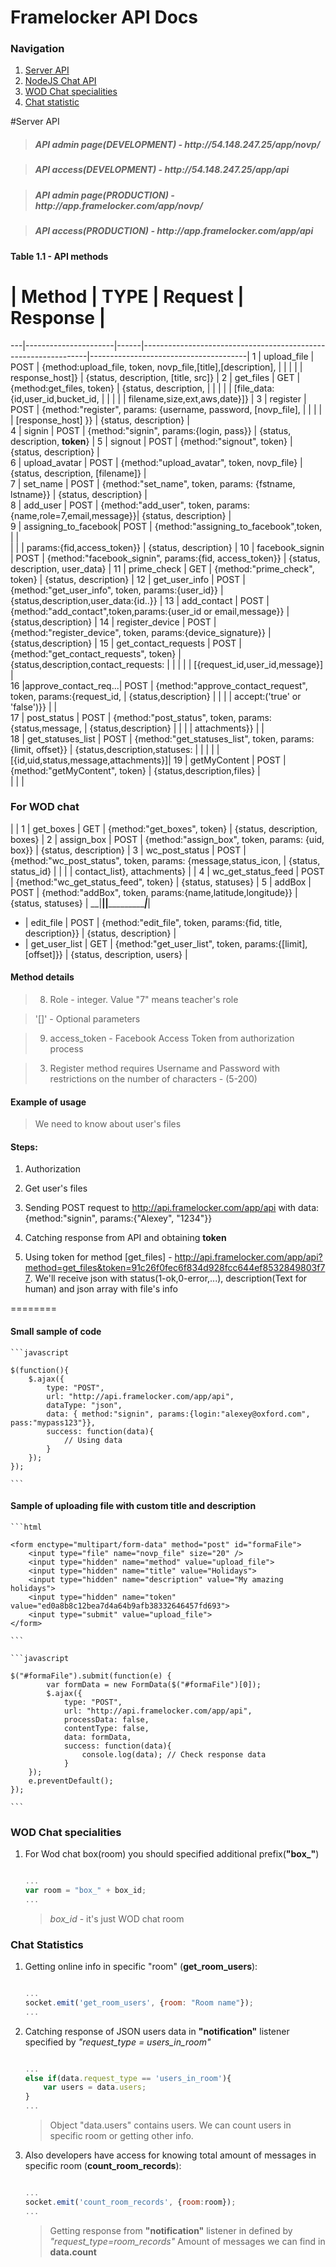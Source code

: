 Framelocker API Docs
========

<h3>Navigation</h3>

1. [Server API](#server-api)
2. [NodeJS Chat API](/docs/chat_invitation.md)
3. [WOD Chat specialities](#wod-chat-specialties)
5. [Chat statistic](#chat-statistics)

#Server API

 > <h5>API admin page(<b>DEVELOPMENT</b>) - http://54.148.247.25/app/novp/</h4>

 > <h5>API access(<b>DEVELOPMENT</b>) - http://54.148.247.25/app/api</h4>


 > <h5>API admin page(<b>PRODUCTION</b>) - http://app.framelocker.com/app/novp/</h4>

 > <h5>API access(<b>PRODUCTION</b>) - http://app.framelocker.com/app/api</h4>

<h4>Table 1.1 - API methods</h4>

 # | Method        		  | TYPE | Request                                                        | Response                              |
---|----------------------|------|----------------------------------------------------------------|---------------------------------------|
 1 | upload_file  		  | POST | {method:upload_file, token, novp_file,[title],[description],   |                                       |
   |					  |      |  response_host]}   											  | {status, description, [title, src]}   |
 2 | get_files   		  | GET  | {method:get_files, token}                                      | {status, description,                 |
   |			 		  |	     |  														 	  | [file_data:{id,user_id,bucket_id,     |
   |             		  |      |                                                        		  | filename,size,ext,aws,date}]}         |
 3 | register      		  | POST | {method:"register", params: {username, password, [novp_file],  |                                       |
   |					  |		 |	[response_host]	}}                                            | {status, description}                 |     
 4 | signin      		  | POST | {method:"signin", params:{login, pass}}                        | {status, description, <b>token</b>}   |
 5 | signout      		  | POST | {method:"signout", token}                                      | {status, description}                 |         
 6 | upload_avatar 		  | POST | {method:"upload_avatar", token, novp_file}                     | {status, description, [filename]}     |          
 7 | set_name      		  | POST | {method:"set_name", token, params: {fstname, lstname}}         | {status, description}                 |      
 8 | add_user             | POST | {method:"add_user", token, params: {name,role=7,email,message}}| {status, description}                 |      
 9 | assigning_to_facebook| POST | {method:"assigning_to_facebook",token,                         |                                       |   
   |                      |      |          params:{fid,access_token}}                            | {status, description}                 |
10 | facebook_signin      | POST | {method:"facebook_signin", params:{fid, access_token}}         | {status, description, user_data}      |
11 | prime_check          | GET  | {method:"prime_check", token}                                  | {status, description}                 |
12 | get_user_info        | POST | {method:"get_user_info", token, params:{user_id}}              | {status,description,user_data:{id..}} |
13 | add_contact          | POST | {method:"add_contact",token,params:{user_id or email,message}} | {status,description}                  |
14 | register_device      | POST | {method:"register_device", token, params:{device_signature}}   | {status,description}                  |
15 | get_contact_requests | POST | {method:"get_contact_requests", token}                         | {status,description,contact_requests: |
   |  		              |      |                                                                |   [{request_id,user_id,message}]      |      
16 |approve_contact_req...| POST | {method:"approve_contact_request", token, params:{request_id,  | {status,description}                  |
   |  		              |      |      accept:('true' or 'false')}}                              |                                       |      
17 | post_status          | POST | {method:"post_status", token, params:{status,message,          | {status,description}                  |
   |  		              |      |                                       attachments}}            |                                       |      
18 | get_statuses_list    | POST | {method:"get_statuses_list", token, params:{limit, offset}}    | {status,description,statuses:         |
   |  		              |      |                                                                |  [{id,uid,status,message,attachments}]|
19 | getMyContent         | POST | {method:"getMyContent", token}                                 | {status,description,files}            |   
   |  		              |      |    <h3>For WOD chat</h3>                                       |                                       | 
1  | get_boxes		      | GET  | {method:"get_boxes", token}                                    | {status, description, boxes}          |
2  | assign_box    		  | POST | {method:"assign_box", token, params: {uid, box}}               | {status, description}                 |
3  | wc_post_status  	  | POST | {method:"wc_post_status", token, params: {message,status_icon, | {status, status_id}                   |
   |  		              |      | contact_list}, attachments}                                    |                                       |
4  | wc_get_status_feed   | POST | {method:"wc_get_status_feed", token}                           | {status, statuses}                    |
5  | addBox               | POST | {method:"addBox", token, params:{name,latitude,longitude}}     | {status, statuses}                    |
 __|______________________|______|________________________________________________________________|_______________________________________|
*  | edit_file            | POST | {method:"edit_file", token, params:{fid, title, description}}  | {status, description}                 |
*  | get_user_list        | GET  | {method:"get_user_list", token, params:{[limit], [offset]}}    | {status, description, users}          |
 
 <h4>Method details</h4>
 
 > 8) Role - integer. Value "7" means teacher's role
 
 > '[]' - Optional parameters
 
 > 9) access_token - Facebook Access Token from authorization process
 
 > 3) Register method requires Username and Password with restrictions on the number of characters - (5-200)
 
<h4>Example of usage</h4>

> We need to know about user's files

<h4>Steps:</h4>

1. Authorization
2. Get user's files

1. Sending POST request to http://api.framelocker.com/app/api with data:{method:"signin", params:{"Alexey", "1234"}}
2. Catching response from API and obtaining <b>token</b>
3. Using token for method [get_files] - http://api.framelocker.com/app/api?method=get_files&token=91c26f0fec6f834d928fcc644ef8532849803f77. We'll receive json with status(1-ok,0-error,...), description(Text for human) and json array with file's info

========

<h4>Small sample of code</h4>

	```javascript
	
	$(function(){
		$.ajax({
			type: "POST",
			url: "http://api.framelocker.com/app/api",
			dataType: "json",
			data: { method:"signin", params:{login:"alexey@oxford.com", pass:"mypass123"}},
			success: function(data){
				// Using data
			}
		});
	});
	
	```
	
<h4>Sample of uploading file with custom title and description</h4>

	```html
	
	<form enctype="multipart/form-data" method="post" id="formaFile">
		<input type="file" name="novp_file" size="20" />
		<input type="hidden" name="method" value="upload_file">
		<input type="hidden" name="title" value="Holidays">
		<input type="hidden" name="description" value="My amazing holidays">
		<input type="hidden" name="token" value="ed0a8b8c12bea7d4a64b9afb38332646457fd693">
		<input type="submit" value="upload_file">
	</form>		
	
	```
	
	```javascript
	
	$("#formaFile").submit(function(e) {
			var formData = new FormData($("#formaFile")[0]);
			$.ajax({
				type: "POST",
				url: "http://api.framelocker.com/app/api",
				processData: false,
  				contentType: false,
				data: formData,				
				success: function(data){
					console.log(data); // Check response data
				}
		});
		e.preventDefault();			
	});
	
	```
	
<h3>WOD Chat specialities</h3>

1. For Wod chat box(room) you should specified additional prefix(<b>"box_"</b>)

	```javascript
	
	...
	var room = "box_" + box_id;
	...
	
	```
	
	> <i>box_id</i> - it's just WOD chat room

<h3>Chat Statistics</h3>

1. Getting online info in specific "room" (<b>get_room_users</b>):

	```javascript
	
	...
	socket.emit('get_room_users', {room: "Room name"});
	...
	
	```
	
2. Catching response of JSON users data in <b>"notification"</b> listener specified by <i>"request_type = users_in_room"</i>
	
	```javascript
	
	...
	else if(data.request_type == 'users_in_room'){
		var users = data.users; 
	}
	...
	
	```
	
	> Object "data.users" contains users.
	> We can count users in specific room or getting other info.
	
3. Also developers have access for knowing total amount of messages in specific room (<b>count_room_records</b>):

	```javascript
	
	...
	socket.emit('count_room_records', {room:room});
	...
	
	```
	
	> Getting response from <b>"notification"</b> listener in defined by <i>"request_type=room_records"</i>
	> Amount of messages we can find in <b>data.count</b>
